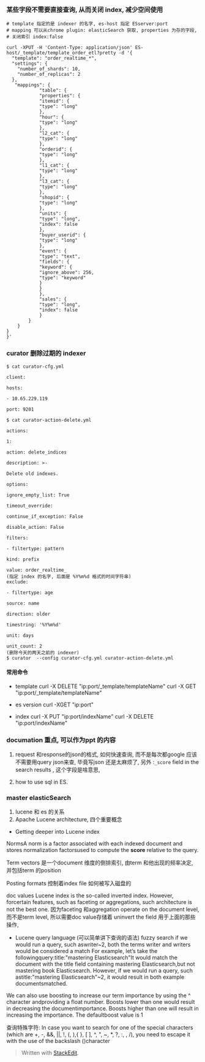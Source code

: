 ### 某些字段不需要直接查询, 从而关闭 index, 减少空间使用



```
# template 指定的是 indexer 的名字, es-host 指定 ESserver:port
# mapping 可以从chrome plugin: elasticSearch 获取, properties 为存的字段, 
# 关闭索引 index:false

curl -XPUT -H 'Content-Type: application/json' ES-host/_template/template_order_etl?pretty -d '{
  "template": "order_realtime_*",
  "settings": {
    "number_of_shards": 10,
    "number_of_replicas": 2
  },
   "mappings": {
			"table": {
			"properties": {
			"itemid": {
			"type": "long"
			},
			"hour": {
			"type": "long"
			},
			"l2_cat": {
			"type": "long"
			},
			"orderid": {
			"type": "long"
			},
			"l1_cat": {
			"type": "long"
			},
			"l3_cat": {
			"type": "long"
			},
			"shopid": {
			"type": "long"
			},
			"units": {
			"type": "long",
			"index": false
			},
			"buyer_userid": {
			"type": "long"
			},
			"event": {
			"type": "text",
			"fields": {
			"keyword": {
			"ignore_above": 256,
			"type": "keyword"
			}
			}
			},
			"sales": {
			"type": "long",
            "index": false
			}
		}
	}
}
}'
```

### curator 删除过期的 indexer
```
$ cat curator-cfg.yml

client:

hosts:

- 10.65.229.119

port: 9201

$ cat curator-action-delete.yml

actions:

1:

action: delete_indices

description: >-

Delete old indexes.

options:

ignore_empty_list: True

timeout_override:

continue_if_exception: False

disable_action: False

filters:

- filtertype: pattern

kind: prefix

value: order_realtime_ 
(指定 index 的名字, 后面是 %Y%m%d 格式的时间字符串)
exclude:

- filtertype: age

source: name

direction: older

timestring: '%Y%m%d'

unit: days

unit_count: 2
(删除今天的两天之前的 indexer)
$ curator  --config curator-cfg.yml curator-action-delete.yml 

```

#### 常用命令
* template
curl -X DELETE "ip:port/_template/templateName"
curl -X GET "ip:port/_template/templateName"

* es version
 curl -XGET "ip:port"



* index 
curl -X PUT "ip:port/indexName"
curl -X DELETE "ip:port/indexName"

### documation 重点, 可以作为ppt 的内容
1. request 和response的json的格式, 如何快速查询, 而不是每次都google 
应该不需要用query json来查, 毕竟写json 还是太麻烦了, 另外 :`_score` field in the search results , 这个字段是啥意思, 

2. how to use sql in ES. 

### master elasticSearch
1. lucene 和 es 的关系
2.   Apache Lucene architecture, 四个重要概念

* Getting deeper into Lucene index

NormsA norm is a factor associated with each indexed document and  stores normalization factorsused to compute the **score** relative to the query.

Term vectors
是一个document 维度的倒排索引, 由term 和他出现的频率决定, 并包括term 的position 

Posting formats
控制着index file 如何被写入磁盘的

doc values
Lucene index is the so-called inverted index. However, forcertain features, such as faceting or aggregations, such architecture is not the best one. 因为faceting 和aggregation operate on the document level, 而不是term level, 所以需要doc value存储着  uninvert the field 用于上面的那些操作, 


* Lucene query language (可以简单讲下查询的语法)
fuzzy search
if we would run a query, such aswriter~2, both the terms writer and writers would be considered a match
For example, let’s take the followingquery:title:"mastering Elasticsearch"It would match the document with the title field containing mastering Elasticsearch,but not mastering book Elasticsearch. However, if we would run a query, such astitle:"mastering Elasticsearch"~2, it would result in both example documentsmatched.

We can also use boosting to increase our term importance by using the ^ character andproviding a float number. Boosts lower than one would result in decreasing the documentimportance. Boosts higher than one will result in increasing the importance. The defaultboost value is 1

查询特殊字符:
In case you want to search for one of the special characters (which are +, -, &&, ||, !, (, ),{ }, [ ], ^, ", ~, *, ?, :, \, /), you need to escape it with the use of the backslash (\)character
> Written with [StackEdit](https://stackedit.io/).
<!--stackedit_data:
eyJoaXN0b3J5IjpbLTE3MDU3OTM3MDMsLTM1ODMzOTE3NiwtOD
E5MTk0NTE5LDE4MzA0MzE5OTksLTQ3Nzk4ODIwNiwtMTcwMTM2
MjI3MiwtMTQ2MjUwNTAzNSw3NzMwODM1MzYsLTE5Mzg3NzUzMT
gsLTEzMTk1Mjg2NDQsMjAyNTEyNTY1MywtOTA5MDI1NTU3LDEy
MjM2NzMxNzVdfQ==
-->